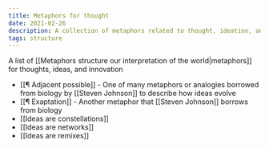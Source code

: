 ```yaml
---
title: Metaphors for thought
date: 2021-02-26
description: A collection of metaphors related to thought, ideation, and innovation
tags: structure
---
```


A list of [[Metaphors structure our interpretation of the world|metaphors]] for thoughts, ideas, and innovation

- [[¶ Adjacent possible]] - One of many metaphors or analogies borrowed from biology by [[Steven Johnson]] to describe how ideas evolve
- [[¶ Exaptation]] - Another metaphor that [[Steven Johnson]] borrows from biology
- [[Ideas are constellations]]
- [[Ideas are networks]]
- [[Ideas are remixes]]